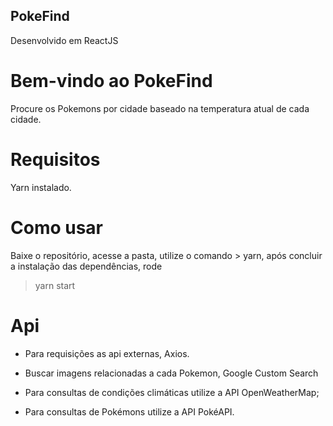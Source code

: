 ## PokeFind
Desenvolvido em ReactJS

# Bem-vindo ao PokeFind
Procure os Pokemons por cidade baseado na temperatura atual de cada cidade.

# Requisitos
Yarn instalado.

# Como usar
Baixe o repositório, acesse a pasta, utilize o comando > yarn, após concluir a instalação das dependências, rode
> yarn start

# Api

* Para requisições as api externas, Axios. 

* Buscar imagens relacionadas a cada Pokemon, Google Custom Search 

* Para consultas de condições climáticas utilize a API OpenWeatherMap;

* Para consultas de Pokémons utilize a API PokéAPI.
